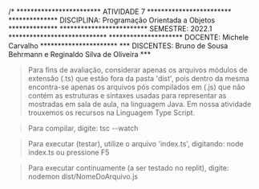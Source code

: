 /*
************************       ATIVIDADE 7      ************************
************** DISCIPLINA: Programação Orientada a Objetos **************
************************* SEMESTRE:   2022.1 ****************************
********************* DOCENTE:    Michele Carvalho **********************
*** DISCENTES:  Bruno de Sousa Behrmann e Reginaldo Silva de Oliveira ***

> Para fins de avaliação, considerar apenas os arquivos módulos de extensão
(.ts) que estão fora da pasta 'dist', pois dentro da mesma encontra-se 
apenas os arquivos pós compilados em (.js) que não contém as estruturas
e sintaxes usadas para representar as mostradas em sala de aula, na 
linguagem Java. Em nossa atividade trouxemos os recursos na Linguagem
Type Script.


> Para compilar, digite:
tsc --watch

> Para executar (testar), utilize o arquivo 'index.ts', digitando:
node index.ts ou pressione F5

> Para executar continuamente (a ser testado no replit), digite:
nodemon dist/NomeDoArquivo.js